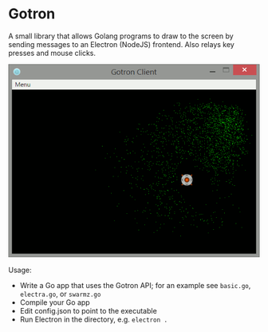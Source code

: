 # Gotron

A small library that allows Golang programs to draw to the screen by sending messages to an Electron (NodeJS) frontend. Also relays key presses and mouse clicks.

![Gotron Screenshot](https://raw.githubusercontent.com/fohristiwhirl/gotron/master/screenshot.gif)

Usage:

* Write a Go app that uses the Gotron API; for an example see `basic.go`, `electra.go`, or `swarmz.go`
* Compile your Go app
* Edit config.json to point to the executable
* Run Electron in the directory, e.g. `electron .`
